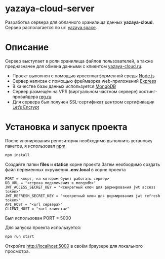 # yazaya-cloud-server

Разработка сервера для облачного хранилища данных **yazaya-cloud**. Сервер располагается по
url [yazaya.space](https://yazaya.space).

# Описание

Сервер выступает в роли хранилища файлов пользователей, а также предназначен для обмена данными с
клиентом [yazaya-cloud.ru](https://yazaya-cloud.ru).

* Проект выполнен с помощью кроссплатформенной среды [Node.js](https://nodejs.org/en/)
* Сервер написан с помощью фреймворка web-приложений [Express](https://expressjs.com)
* В качестве базы данных используется [MongoDB](https://www.mongodb.com/)
* Сервер размещён на VPS (виртуальном частном сервере) хостинг-провайдера [reg.ru](https://www.reg.ru)
* Для сервера был получен SSL-сертификат центром сертификации [Let’s Encrypt](https://letsencrypt.org)

# Установка и запуск проекта

После клонирования репозитория необходимо выполнить установку пакетов, я использовал [npm](https://www.npmjs.com/)

```bash
npm install
```

Создайте папки **files** и **static**в корне проекта.Затем необходимо создать файл переменных окружения **.env.local** в
корне проекта

```
PORT = <порт, на котором будет работать сервер>
DB_URL = "<строка подключения к mongodb>"
JWT_ACCESS_SECRET_KEY = "<секретный ключ для формирования jwt access token>"
JWT_REFRESH_SECRET_KEY = "<секретный ключ для формирования jwt refresh token>"
API_HOST = "<url сервера>"
CLIENT_HOST = "<url клиента>"
```

Был использован PORT = 5000

Для запуска проекта используется:

```bash
npm run start
```

Откройте [http://localhost:5000](http://localhost:5000)  в своём браузере для локального просмотра.
